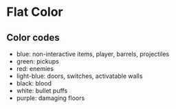 # Flat Color

## Color codes

- blue: non-interactive items, player, barrels, projectiles
- green: pickups
- red: enemies
- light-blue: doors, switches, activatable walls
- black: blood
- white: bullet puffs
- purple: damaging floors
